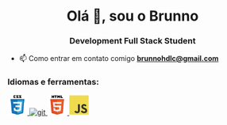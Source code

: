 <h1 align="center">Olá 👋, sou o Brunno</h1>
<h3 align="center">Development Full Stack Student</h3>

- 📫 Como entrar em contato comigo **brunnohdlc@gmail.com**


<p align="left">
</p>

<h3 align="left">Idiomas e ferramentas:</h3>
<p align="left"> <a href="https://www.w3schools.com/css"target = "_blank">
<img src="https://raw.githubusercontent.com/devicons/devicon/master/icons/css3/css3-original-wordmark.svg" alt="css3" width="40" height="40"/> </a> <a href="https://git-scm.com/"target="_blank" rel="noreferrer"> <img src="https://www.vectorlogo.zone/logos/git-scm/git-scm-icon.svg" alt=" git" width="40" height="40"/> </a> <a href="https://www.w3.org/html/" target="_blank" rel="noreferrer"> <img src ="https://raw.githubusercontent.com/devicons/devicon/master/icons/html5/html5-original-wordmark.svg" alt="html5" width="40" height="40"/> </a> <a href="https://developer.mozilla.org/en-US/docs/Web/JavaScript" target="_blank" rel="noreferrer"> 
<img src="https://raw.githubusercontent.com/devicons/devicon/master/icons/javascript/javascript-original.svg" alt="javascript" width="40" height="40"/> </a></p>



